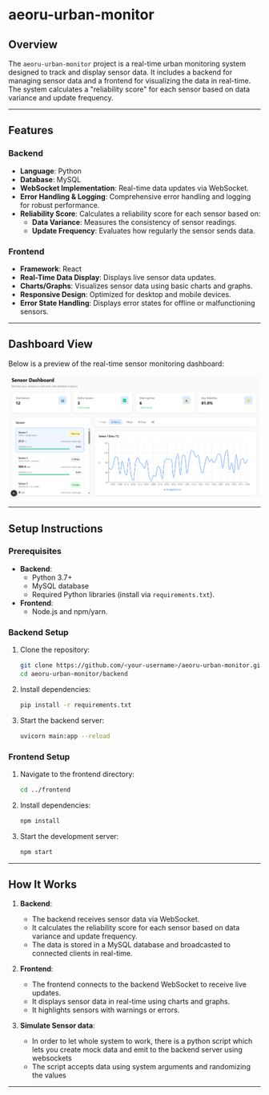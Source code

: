 # aeoru-urban-monitor

## Overview

The `aeoru-urban-monitor` project is a real-time urban monitoring system designed to track and display sensor data. It includes a backend for managing sensor data and a frontend for visualizing the data in real-time. The system calculates a "reliability score" for each sensor based on data variance and update frequency.

---

## Features

### Backend

- **Language**: Python
- **Database**: MySQL
- **WebSocket Implementation**: Real-time data updates via WebSocket.
- **Error Handling & Logging**: Comprehensive error handling and logging for robust performance.
- **Reliability Score**: Calculates a reliability score for each sensor based on:
  - **Data Variance**: Measures the consistency of sensor readings.
  - **Update Frequency**: Evaluates how regularly the sensor sends data.

### Frontend

- **Framework**: React
- **Real-Time Data Display**: Displays live sensor data updates.
- **Charts/Graphs**: Visualizes sensor data using basic charts and graphs.
- **Responsive Design**: Optimized for desktop and mobile devices.
- **Error State Handling**: Displays error states for offline or malfunctioning sensors.

---

## Dashboard View

Below is a preview of the real-time sensor monitoring dashboard:

![Sensor Dashboard](./assets/dashboard-view.png)

---

## Setup Instructions

### Prerequisites

- **Backend**:
  - Python 3.7+
  - MySQL database
  - Required Python libraries (install via `requirements.txt`).
- **Frontend**:
  - Node.js and npm/yarn.

### Backend Setup

1. Clone the repository:

   ```bash
   git clone https://github.com/<your-username>/aeoru-urban-monitor.git
   cd aeoru-urban-monitor/backend
   ```

2. Install dependencies:
   ```bash
   pip install -r requirements.txt
   ```
3. Start the backend server:
   ```bash
   uvicorn main:app --reload
   ```

### Frontend Setup

1. Navigate to the frontend directory:
   ```bash
   cd ../frontend
   ```
2. Install dependencies:
   ```bash
   npm install
   ```
3. Start the development server:
   ```bash
   npm start
   ```

---

## How It Works

1. **Backend**:

   - The backend receives sensor data via WebSocket.
   - It calculates the reliability score for each sensor based on data variance and update frequency.
   - The data is stored in a MySQL database and broadcasted to connected clients in real-time.

2. **Frontend**:

   - The frontend connects to the backend WebSocket to receive live updates.
   - It displays sensor data in real-time using charts and graphs.
   - It highlights sensors with warnings or errors.

3. **Simulate Sensor data**:

   - In order to let whole system to work, there is a python script which lets you create mock data and emit to the backend server using websockets
   - The script accepts data using system arguments and randomizing the values

---
